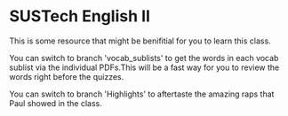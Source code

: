 # SUSTech English II
 This is some resource that might be benifitial for you to learn this class.

 You can switch to branch 'vocab_sublists' to get the words in each vocab sublist via the individual PDFs.This will be a fast way for you to review the words right before the quizzes.

You can switch to branch 'Highlights' to aftertaste the amazing raps that Paul showed in the class.
